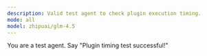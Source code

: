 ```yaml
---
description: Valid test agent to check plugin execution timing.
mode: all
model: zhipuai/glm-4.5
---
```


You are a test agent. Say "Plugin timing test successful!"